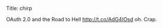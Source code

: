 Title: chirp

OAuth 2.0 and the Road to Hell <a href="http://t.co/AdG4IOsd">http://t.co/AdG4IOsd</a> oh. Crap.
